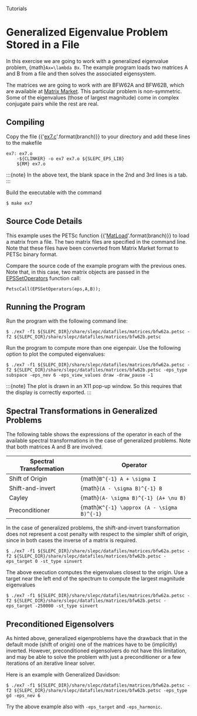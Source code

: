 Tutorials

# Generalized Eigenvalue Problem Stored in a File

In this exercise we are going to work with a generalized eigenvalue problem, {math}`Ax=\lambda Bx`. The example program loads two matrices A and B from a file and then solves the associated eigensystem.

The matrices we are going to work with are BFW62A and BFW62B, which are available at [Matrix Market](https://math.nist.gov/MatrixMarket/data/NEP/bfwave/bfwave). This particular problem is non-symmetric. Some of the eigenvalues (those of largest magnitude) come in complex conjugate pairs while the rest are real.

## Compiling

Copy the file {{'[ex7.c](https://slepc.upv.es/{}/src/eps/tutorials/ex7.c.html)'.format(branch)}} to your directory and add these lines to the makefile

```{code} make
ex7: ex7.o
	-${CLINKER} -o ex7 ex7.o ${SLEPC_EPS_LIB}
	${RM} ex7.o
```

:::{note}
In the above text, the blank space in the 2nd and 3rd lines is a tab.
:::

Build the executable with the command

```{code} console
$ make ex7
```

## Source Code Details

This example uses the PETSc function {{'[MatLoad](https://petsc.org/{}/manualpages/Mat/MatLoad)'.format(branch)}} to load a matrix from a file. The two matrix files are specified in the command line.  Note that these files have been converted from Matrix Market format to PETSc binary format.

Compare the source code of the example program with the previous ones. Note that, in this case, two matrix objects are passed in the [EPSSetOperators](../../manualpages/EPS/EPSSetOperators) function call:

```{code} c
PetscCall(EPSSetOperators(eps,A,B));
```

## Running the Program

Run the program with the following command line:

```{code} console
$ ./ex7 -f1 ${SLEPC_DIR}/share/slepc/datafiles/matrices/bfw62a.petsc -f2 ${SLEPC_DIR}/share/slepc/datafiles/matrices/bfw62b.petsc
```

Run the program to compute more than one eigenpair. Use the following option to plot the computed eigenvalues:

```{code} console
$ ./ex7 -f1 ${SLEPC_DIR}/share/slepc/datafiles/matrices/bfw62a.petsc -f2 ${SLEPC_DIR}/share/slepc/datafiles/matrices/bfw62b.petsc -eps_type subspace -eps_nev 6 -eps_view_values draw -draw_pause -1
```

:::{note}
The plot is drawn in an X11 pop-up window. So this requires that the display is correctly exported.
:::

## Spectral Transformations in Generalized Problems

The following table shows the expressions of the operator in each of the available spectral transformations in the case of generalized problems. Note that both matrices A and B are involved.

Spectral Transformation  |  Operator
---                      |  ---
Shift of Origin          |  {math}`B^{-1} A + \sigma I`
Shift-and-invert         |  {math}`(A - \sigma B)^{-1} B`
Cayley                   |  {math}`(A- \sigma B)^{-1} (A+ \nu B)`
Preconditioner           |  {math}`K^{-1} \approx (A - \sigma B)^{-1}`

In the case of generalized problems, the shift-and-invert transformation does not represent a cost penalty with respect to the simpler shift of origin, since in both cases the inverse of a matrix is required.

```{code} console
$ ./ex7 -f1 ${SLEPC_DIR}/share/slepc/datafiles/matrices/bfw62a.petsc -f2 ${SLEPC_DIR}/share/slepc/datafiles/matrices/bfw62b.petsc -eps_target 0 -st_type sinvert
```

The above execution computes the eigenvalues closest to the origin. Use a target near the left end of the spectrum to compute the largest magnitude eigenvalues

```{code} console
$ ./ex7 -f1 ${SLEPC_DIR}/share/slepc/datafiles/matrices/bfw62a.petsc -f2 ${SLEPC_DIR}/share/slepc/datafiles/matrices/bfw62b.petsc -eps_target -250000 -st_type sinvert
```

## Preconditioned Eigensolvers

As hinted above, generalized eigenproblems have the drawback that in the default mode (shift of origin) one of the matrices have to be (implicitly) inverted. However, preconditioned eigensolvers do not have this limitation, and may be able to solve the problem with just a preconditioner or a few iterations of an iterative linear solver.

Here is an example with Generalized Davidson:

```{code} console
$ ./ex7 -f1 ${SLEPC_DIR}/share/slepc/datafiles/matrices/bfw62a.petsc -f2 ${SLEPC_DIR}/share/slepc/datafiles/matrices/bfw62b.petsc -eps_type gd -eps_nev 6
```

Try the above example also with `-eps_target` and `-eps_harmonic`.
